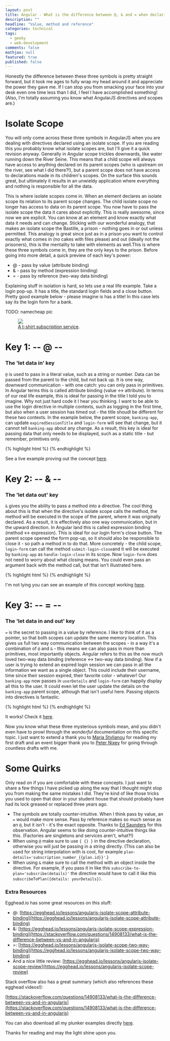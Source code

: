 ```yaml
---
layout: post
title: Angular - What is the difference between @, & and = when declaring directives using isolate scopes
description: ""
headline: "Value, method and reference"
categories: technical
tags:
  - geeky
  - web-development
comments: false
mathjax: null
featured: true
published: false
---
```


Honestly the difference between these three symbols is pretty straight forward, but it took me ages to fully wrap my head around it and appreciate the power they gave me. If I can stop you from smacking your face into your desk even one time less than I did, I feel I have accomplished something! (Also, I'm totally assuming you know what AngularJS directives and scopes are.)

# Isolate Scope
 You will only come across these three symbols in AngularJS when you are dealing with directives declared using an isolate scope. If you are reading this you probably know what isolate scopes are, but I'll give it a quick revision anyway. Generally in Angular scope trickles downwards, like water running down the River Seine. This means that a child scope will always have access to anything declared on its parent scopes (who is upstream on the river, see what I did there?!), but a parent scope does not have access to declarations made in its children's scopes. On the surface this sounds great, but ultimately it results in an unwieldy application where everything and nothing is responsible for all the data.

This is where isolate scopes come in. When an element declares an isolate scope its relation to its parent scope changes. The child isolate scope no longer has access to data on its parent scope. You now have to pass the isolate scope the data it cares about explicitly. This is really awesome, since now we are explicit. You can know at an element and know exactly what data it needs and can change. Sticking with our wonderful analogy, that makes an isolate scope the Bastille, a prison - nothing goes in or out unless permitted. This analogy is great since just as in a prison you want to control exactly what comes in (no cakes with files please) and out (ideally not the prisoners), this is the mentality to take with elements as well.This is where these three symbols come in, they are the only keys to the prison. Before going into more detail, a quick preview of each key's power:

- @ - pass by value (attribute binding)
- & - pass by method (expression binding)
- = - pass by reference (two-way data binding)

Explaining stuff in isolation is hard, so lets use a real life example. Take a login pop-up. It has a title, the standard login fields and a close button. Pretty good example below - please imagine is has a title! In this case lets say its the login form for a bank.

TODO: namecheap pic
<figure>
  <a href="{{ site.url }}/images/tijn-angular-isolate-scope.png"><img src="{{ site.url }}/images/tijn-angular-isolate-scope.png" style="max-height: 250px;"></a>
  <figcaption><a href="http://ram535ii.github.io/" data-toggle="tooltip" title="Example Scope Setup">A t-shirt subscription service</a>.</figcaption>
</figure>

# Key 1: -- @ --

### The 'let data in' key
`@` is used to pass in a literal value, such as a string or number. Data can be passed from the parent to the child, but not back up. It is one way, downward communication - with one catch: you can only pass in primitives. In Angular terms this is called attribute binding (value <-> attribute). In terms of our real life example, this is ideal for passing in the title I told you to imagine. Why not just hard code it I hear you thinking. I want to be able to use the login directive in multiple contexts, such as logging in the first time, but also when a user session has timed out - the title shoudl be different for these two contexts. In the example below, the parent scope, `banking-app`, can update `expiredSessionTitle` and `login-form` will see that change, but it cannot tell `banking-app` about any change. As a result, this key is ideal for passing data that only needs to be displayed, such as a static title - but remember, primitives only.

{% highlight html %}
<banking-app>
  <login-form title ='{ { expiredSessionTitle } }'></login-form>
</banking-app>
{% endhighlight %}

See a live example proving out the concept [here](http://plnkr.co/edit/7Tyfh74Z2rqBqYNMORdh?p=preview).


# Key 2: -- & --

### The 'let data out' key
`&` gives you the ability to pass a method into a directive. The cool thing about this is that when the directive's isolate scope calls the method, the method will be executed in the scope of the parent, where it was originally declared.  As a result, it is effectively also one way communication, but in the upward direction. In Angular land this is called expression binding (method <-> expression). This is ideal for our login form's close button. The parent scope opened the form pop-up, so it should also be responsible to close it - so path a method in to do that. More concretely - the child scope, `login-form` can call the method `submit-login-close`and it will be executed by `banking-app` as `handle-login-close` in its scope. Now `login-form` does not need to worry about what closing means. You could even pass an argument back with the method call, but that isn't illustrated here.

{% highlight html %}
<banking-app>
  <login-form submit-login-close='handle-login-close()'></login-form>
</banking-app>
{% endhighlight %}

I'm not lying you can see an example of this concept working [here](http://plnkr.co/edit/7cBkCVK3PoY4qqYUKGM3?p=preview).


# Key 3: -- = --

### The 'let data in and out' key
`=` is the secret to passing in a value by reference. I like to think of it as a pointer, so that both scopes can update the same memory location. This gives us full two way communication between the scopes - in a way it's a combination of `@` and `&` - this means we can also pass in more than primitives, most importantly objects. Angular refers to this as the now much loved two-way data binding (reference <-> two-way data binding). Now if a user is trying to extend an expired login session we can pass in all the information we want as a single object. This could include their username, time since their session expired, their favorite color - whatever! Our `banking-app` now passes in `userDetails` and `login-form` can happily display all this to the user. It could even let the user update the details on the `banking-app` parent scope, although that isn't useful here. Passing objects into directives is fantastic.

{% highlight html %}
<banking-app>
  <login-form login-details='userDetails'></login-form>
</banking-app>
{% endhighlight %}

It works! Check it [here](http://plnkr.co/edit/KHCrnPnzoIYWiZUoD7Wy?p=preview).

Now you know what these three mysterious symbols mean, and you didn't even have to prowl through the _wonderful_ documentation on this specific topic. I just want to extend a thank you to [Maria Stylianou](http://github.com/marsty5) for reading my first draft and an event bigger thank you to [Peter Nixey](http://github.com/peternixey) for going through countless drafts with me.

# Some Quirks
Only read on if you are comfortable with these concepts. I just want to share a few things I have picked up along the way that I thought might stop you from making the same mistakes I did. They're kind of like those tricks you used to open that door in your student house that should probably have had its lock greased or replaced three years ago.

- The symbols are totally counter-intuitive. When I think pass by value, an `=` would make more sense. Pass by reference makes so much sense as an `@`, but it isn't - it's the exact opposite. Thanks to [Ed Saunders](http://github.com/seddy) for this observation. Angular seems to like doing counter-intuitive things like this. (Factories are singletons and services aren't, what?!)
- When using `@` make sure to use `{ {} }` in the directive declaration,  otherwise you will just be passing in a string directly. (This can also be used for string interpolation with is cool, for example `plan-details='subscription_number_{{plan.id}}'`.)
- When using `&` make sure to call the method with an object inside the directive. For example, if you pass it in like this `subscribe-to-plan='subscribe(details)'` the directive would have to call it like this `subscribeToPlan({details: yourDetails})`.


### Extra Resources
Egghead.io has some great resources on this stuff:

- @: [https://egghead.io/lessons/angularjs-isolate-scope-attribute-binding](https://egghead.io/lessons/angularjs-isolate-scope-attribute-binding)
- &: [https://egghead.io/lessons/angularjs-isolate-scope-expression-binding](https://stackoverflow.com/questions/14908133/what-is-the-difference-between-vs-and-in-angularjs)
- =: [https://egghead.io/lessons/angularjs-isolate-scope-two-way-binding](https://egghead.io/lessons/angularjs-isolate-scope-two-way-binding)
- And a nice little review: [https://egghead.io/lessons/angularjs-isolate-scope-review](https://egghead.io/lessons/angularjs-isolate-scope-review)


Stack overflow also has a great summary (which also references these egghead videos!):

[https://stackoverflow.com/questions/14908133/what-is-the-difference-between-vs-and-in-angularjs](https://stackoverflow.com/questions/14908133/what-is-the-difference-between-vs-and-in-angularjs)

You can also download all my plunker examples directly [here](https://github.com/ram535ii/angular-isolate-scope-examples).

Thanks for reading and may the light shine upon you.

